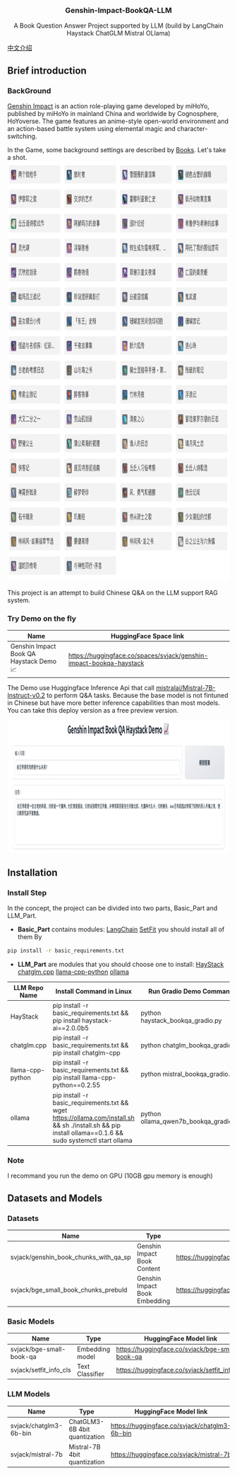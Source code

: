 <!-- PROJECT LOGO -->
<br />
<p align="center">
  <h3 align="center">Genshin-Impact-BookQA-LLM</h3>

  <p align="center">
   		A Book Question Answer Project supported by LLM (build by LangChain Haystack ChatGLM Mistral OLlama)
    <br />
  </p>
</p>

[中文介绍](README.md)

## Brief introduction

### BackGround
[Genshin Impact](https://genshin.hoyoverse.com/en/) is an action role-playing game developed by miHoYo, published by miHoYo in mainland China and worldwide by Cognosphere, 
HoYoverse. The game features an anime-style open-world environment and an action-based battle system using elemental magic and character-switching. 

In the Game, some background settings are described by [Books](https://bbs.mihoyo.com/ys/obc/channel/map/189/68?bbs_presentation_style=no_header).
Let's take a shot.
<img src="imgs/book_shot.png" alt="Girl in a jacket" width="1050" height="950">

This project is an attempt to build Chinese Q&A on the LLM support RAG system.

### Try Demo on the fly


|Name | HuggingFace Space link |
|---------|--------|
| Genshin Impact Book QA Haystack Demo 📈 | https://huggingface.co/spaces/svjack/genshin-impact-bookqa-haystack |

The Demo use Huggingface Inference Api that call [mistralai/Mistral-7B-Instruct-v0.2](https://huggingface.co/mistralai/Mistral-7B-Instruct-v0.2) to perform Q&A tasks.
Because the base model is not fintuned in Chinese but have more better inference capabilities than most models. You can take this deploy version as a free preview version. 

<img src="imgs/haystack_demo.png" alt="Girl in a jacket" width="1050" height="300">

## Installation
### Install Step
In the concept, the project can be divided into two parts, Basic_Part and LLM_Part. <br/>
* <b>Basic_Part</b> contains modules: [LangChain](https://github.com/langchain-ai/langchain) [SetFit](https://github.com/huggingface/setfit) you should install all of them By <br/>
```bash
pip install -r basic_requirements.txt
```
* <b>LLM_Part</b> are modules that you should choose one to install: [HayStack](https://github.com/deepset-ai/haystack) [chatglm.cpp](https://github.com/li-plus/chatglm.cpp) [llama-cpp-python](https://github.com/abetlen/llama-cpp-python) [ollama](https://github.com/ollama/ollama)<br/>

|LLM Repo Name | Install Command in Linux | Run Gradio Demo Command |
|---------|--------|--------|
| HayStack | pip install -r basic_requirements.txt && pip install haystack-ai==2.0.0b5 | python haystack_bookqa_gradio.py |
| chatglm.cpp | pip install -r basic_requirements.txt && pip install chatglm-cpp | python chatglm_bookqa_gradio.py |
| llama-cpp-python | pip install -r basic_requirements.txt && pip install llama-cpp-python==0.2.55 | python mistral_bookqa_gradio.py |
| ollama | pip install -r basic_requirements.txt && wget https://ollama.com/install.sh && sh ./install.sh && pip install ollama==0.1.6 && sudo systemctl start ollama | python ollama_qwen7b_bookqa_gradio.py |

### Note
I recommand you run the demo on GPU (10GB gpu memory is enough)

## Datasets and Models
### Datasets
|Name | Type | HuggingFace Dataset link |
|---------|--------|--------|
| svjack/genshin_book_chunks_with_qa_sp | Genshin Impact Book Content | https://huggingface.co/datasets/svjack/genshin_book_chunks_with_qa_sp |
| svjack/bge_small_book_chunks_prebuld | Genshin Impact Book Embedding | https://huggingface.co/datasets/svjack/bge_small_book_chunks_prebuld |

### Basic Models
|Name | Type | HuggingFace Model link |
|---------|--------|--------|
| svjack/bge-small-book-qa | Embedding model | https://huggingface.co/svjack/bge-small-book-qa |
| svjack/setfit_info_cls | Text Classifier | https://huggingface.co/svjack/setfit_info_cls |

### LLM Models
|Name | Type | HuggingFace Model link |
|---------|--------|--------|
| svjack/chatglm3-6b-bin | ChatGLM3-6B 4bit quantization | https://huggingface.co/svjack/chatglm3-6b-bin |
| svjack/mistral-7b | Mistral-7B 4bit quantization | https://huggingface.co/svjack/mistral-7b |





